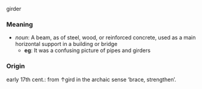 girder
### Meaning
+ _noun_: A beam, as of steel, wood, or reinforced concrete, used as a main horizontal support in a building or bridge
    + __eg__: It was a confusing picture of pipes and girders

### Origin

early 17th cent.: from ↑gird in the archaic sense ‘brace, strengthen’.

